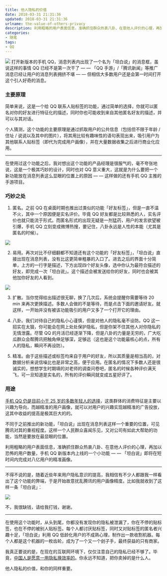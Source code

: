 ```yaml
---
title: 他人隐私的价值
date: 2018-03-31 21:31:36
updated: 2018-03-31 21:31:36
urlname: the-value-of-others-privacy
description: 利用粗略的用户表面信息，准确抓住群众热衷八卦、在意他人评价的心理，再加以恐怖的用户数量，手机 QQ 新版本内上线的一个小功能——「坦白说」即将在短时间内完成对八亿用户的精准画像。
categories:
- 随笔
tags:
- QQ
---
```

![](推广消息.png)
打开新版本的手机 QQ，消息列表内出现了一个名为「坦白说」的消息框，虽说这样的事情 QQ 已经不是第一次干了 — — 「QQ 手游」/「腾讯新闻」等推广消息已经让用户的消息列表拥挤不堪 — — 但相信大多数用户还是会第一时间打开这个引人好奇的消息。

### 主要原理

简单来说，这是一个给 QQ 联系人贴标签的功能，通过简单的选择，你就可以匿名对你的好友进行特征化的描述，同时你也可能收到来自其他匿名好友的描述，并可以与其对话。

个人猜测，这个功能的主要原理是通过抓取用户的公共信息（包括但不限于年龄 / 住址 / 说说以及其中的图片），将其用比较有趣味性的语句表现出来，吸引用户为其他联系人贴标签（即代为完成用户画像），并在大量数据收集之后进行商业化应用。

------

在使用过这个功能之后，我对想出这个功能的产品经理是很服气的，毫不夸张地说，这是一个极其巧妙的设计，同时也对 QQ 意义重大，这就是为什么要把一个新功能放在消息列表这么显眼的位置上的原因 — — 这样做的还有手机 QQ 主推的手游项目。

### 巧妙之处

1. 匿名。之前 QQ 在桌面时期也推出过类似的功能「好友标签」，但是一直不温不火，其中一个原因便是实名评价。毕竟 QQ 好友都是比较熟悉的人，实名评价也就只能流于形式。而匿名形式的出现无疑是一剂猛药，用户的发言欲望被引爆，手机 QQ 立刻变成微博热搜，要记住，八卦永远是人性的本能（尤其是匿名的时候）。

![](打标签.png)

2. 易用。再次对比不仔细翻都不知道还有这个功能的「好友标签」，「坦白说」直接出现在消息列表，没有比这更简单粗暴的入口了。进去之后的界面十分简单，上方的一行字是描述，下方出现四个好友头像，选中你认为最符合描述的好友，即完成一次「坦白说」。这个描述会被发送给你的好友，同时也会被其他加你好友的人看到。

![](邀请好友.png)

3. 扩散。当你觉得给出描述很无聊，换了几次后，系统会提醒你需要等待 20 min 来再次更换描述。多数人会做的不是等待，而是点击下面的邀请好友。就这样，一开始并没有被该功能吸引的用户又多了一个打开它的理由。

4. 八卦。我们对待自己的隐私小心谨慎，但是对他人的隐私毫不设防。QQ 这一招实在太狠，你可能会在网上处处保护隐私，但是你架不住其他人对你隐私的无情泄露。尽管 QQ 的月活已经逐渐下降，但是八卦的力量是无穷的，广大吃瓜群众会帮腾讯把触角伸足够深，足够远（这也是这个功能最核心的点，所有人的隐私，瞬间不再设防）。

5. 精准。由于这些描述或标签均来自于用户的好友，所以其质量是相当高的，对数据分析来说信噪比也是非常之高，便于应用。在匿名的情况下多数人还是很诚实的，想想学生时期填的对老师的调查问卷吧，匿名的时候各种评价满天飞，可一旦知道是实名的，所有的评价瞬间就变成五星好评了。

### 用途

[手机 QQ 仍是目前小于 25 岁的多数年轻人的选择](https://www.caishimv.com/index.php/web/web_archives/info_details.html?id=1348)，这类群体的消费特征是主要以兴趣为导向，而越精准的用户画像，就可以对用户的兴趣实现越精准的广告投放，这其中收益的提高是极其巨大的的。

不同于之前推出的新功能，「坦白说」出现在消息列表这样一个重要的位置，可见腾讯对其的重视程度。这样一个人民群众喜闻乐见，又对公司有如此大帮助的功能，当然是要放在最显眼的位置。

利用粗略的用户表面信息，准确抓住群众热衷八卦、在意他人评价的心理，再加以恐怖的用户数量，手机 QQ 新版本内上线的一个小功能 — — 「坦白说」即将在短时间内完成对八亿用户的精准画像。

------

不得不说的是，随着近些年来用户隐私意识的提高，我相信有不少人都跟我一样看出了这个功能的弊端，于是开始故意扰乱腾讯的用户画像精度。比如我就收到了这样一条「坦白说」：

![](扰乱画像.png)

不，我很缺钱，请给我打钱，谢谢。

------

在使用这个功能时，从头到尾，你都没有发现你的隐私被泄漏了，你在不停的贴标签，也在不停的被别人贴标签。每个人都讨厌贴标签，同时又对贴标签的匿名者兴趣十足，「坦白说」利用 QQ 低龄化用户的不成熟心理，制作出一款收割机器。每个人都是这个机器的一枚齿轮，成为了一个又一个刽子手，最终获益的只有商家。

我真正要说的是，在现在的互联网环境下，仅仅注意自己的隐私已经不够了。毕竟，[中国人是愿意一用隐私换效率的](http://www.epochtimes.com/gb/18/3/28/n10258668.htm)。你永远不知道，把你卖掉的是什么人。

他人隐私的价值，和你的同样重要。